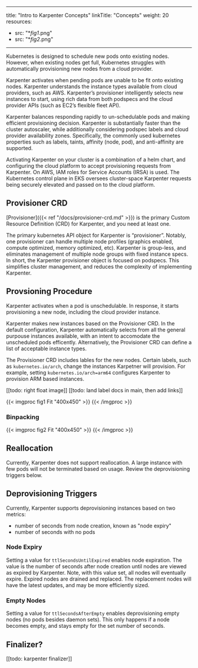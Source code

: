 
---
title: "Intro to Karpenter Concepts"
linkTitle: "Concepts"
weight: 20
resources:
- src: "**fig1*.png"
- src: "**fig2*.png"
---

Kubernetes is designed to schedule new pods onto existing nodes. However, when existing nodes get full, Kubernetes struggles with automatically provisioning new nodes from a cloud provider.

Karpenter activates when pending pods are unable to be fit onto existing nodes. Karpenter understands the instance types available from cloud providers, such as AWS. Karpenter’s provisioner intelligently selects new instances to start, using rich data from both podspecs and the cloud provider APIs (such as EC2’s flexible fleet API). 

Karpenter balances responding rapidly to un-schedulable pods and making efficient provisioning decision. Karpenter is substantially faster than the cluster autoscaler, while additionally considering podspec labels and cloud provider availability zones. Specifically, the commonly used kubernetes properties such as labels, taints, affinity (node, pod), and anti-affinity are supported.

Activating Karpenter on your cluster is a combination of a helm chart, and configuring the cloud platform to accept provisioning requests from Karpenter. On AWS, IAM roles for Service Accounts (IRSA) is used. The Kubernetes control plane in EKS oversees cluster-space Karpenter requests being securely elevated and passed on to the cloud platform. 

## Provisioner CRD

[Provisioner]({{< ref "/docs/provisioner-crd.md" >}}) is the primary Custom Resource Definition (CRD) for Karpenter, and you need at least one. 

The primary kubernetes API object for Karpenter is “provisioner”. Notably, one provisioner can handle multiple node profiles (graphics enabled, compute optimized, memory optimized, etc). Karpenter is group-less, and eliminates management of multiple node groups with fixed instance specs. In short, the Karpenter provisioner object is focused on podspecs. This simplifies cluster management, and reduces the complexity of implementing Karpenter. 

## Provsioning Procedure

Karpenter activates when a pod is unschedulable. In response, it starts provisioning a new node, including the cloud provider instance. 

Karpenter makes new instances based on the Provisioner CRD. In the default configuration, Karpenter automatically selects from all the general purpouse instances available, with an intent to accomodate the unscheduled pods efficently. Alternatively, the Provisioner CRD can define a list of acceptable instance types. 

The Provisioner CRD includes lables for the new nodes. Certain labels, such as `kubernetes.io/arch`, change the instances Karpetner will provision. For example, setting `kubernetes.io/arch=arm64` configures Karpenter to provision ARM based instances. 

[[todo: right float image]]
[[todo: land label docs in main, then add links]]

{{< imgproc fig1 Fit "400x450" >}}
{{< /imgproc >}}

### Binpacking

{{< imgproc fig2 Fit "400x450" >}}
{{< /imgproc >}}

## Reallocation

Currently, Karpenter does not support reallocation. A large instance with few pods will not be terminated based on usage. Review the deprovisioning triggers below. 

## Deprovisioning Triggers

Currently, Karpenter supports deprovisioning instances based on two metrics:
- number of seconds from node creation, known as "node expiry"
- number of seconds with no pods

### Node Expiry

Setting a value for `ttlSecondsUntilExpired` enables node expiration. The value is the number of seconds after node creation until nodes are viewed as expired by Karpenter. Note, with this value set, all nodes will eventually expire. Expired nodes are drained and replaced. The replacement nodes will have the latest updates, and may be more efficiently sized.

### Empty Nodes

Setting a value for `ttlSecondsAfterEmpty` enables deprovisioning empty nodes (no pods besides daemon sets). This only happens if a node becomes empty, and stays empty for the set number of seconds. 

## Finalizer?

[[todo: karpenter finalizer]]
